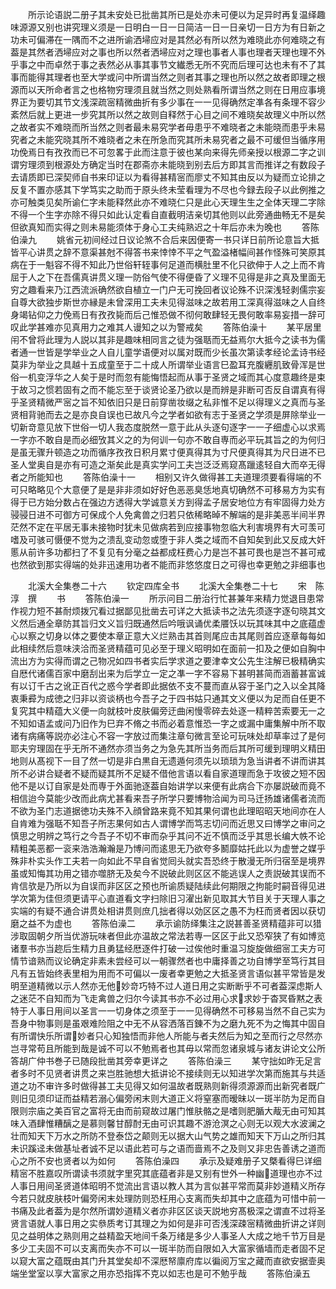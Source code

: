 <!-- { "loadSidebar": true } -->
　　所示论语説二册子其未安处已批凿其所已是处亦未可便以为足异时再复温绎趣味源源又别也讲究理义须是一日明白一日一日简洁一日一日亲切一日方为有日新之功未可偏滞在一隅而不之进所谕洒埽应对是其然必有所以然为难晓此亦何难晓之有葢是其然者洒埽应对之事也所以然者洒埽应对之理也事者人事也理者天理也理不外乎事之中而卓然于事之表然必从事其事节文纎悉无所不究而后理可达也未有不了其事而能得其理者也至大学或问中所谓当然之则者其事之理也所以然之故者即理之根源而以天所命者言之也格物穷理须且就当然之则处熟看所谓当然之则在日用应事境界正为要切其节文浅深疏宻精微曲折有多少事在一一见得确然定凖各有条理不容少紊然后就上更进一步究其所以然之故则自释然于心目之间不难晓矣故理义中所以然之故者实不难晓而所当然之则者最未易究学者毋患乎不难晓者之未能晓而患乎未易究者之未能究晓其所不难晓者之未在所急而究其所未易究者之最不可缓但当循序用功俛焉日有孜孜而已不可忽畧于此而注意于彼也某向来得先师亲授以根源二字之训谓穷理须到根源处方确定当时在郡斋亦未能晓到别去后方即其言而推详之有数段子去请质即已深契师自书来印证以为看得甚精宻而廖丈不知其由反以为疑而立论排之反复不置亦感其下学笃实之助而于原头终未莹看理为不尽也今録去段子以此例推之亦可触类见矣所谕仁字未能释然此亦不难晓仁只是此心天理生生之全体天理二字除不得一个生字亦除不得只如此认定看自直截明洁亲切其他则以此旁通曲畅无不是矣但欲真知而实得之则未易能须体于身心工夫纯熟迟之十年后亦未为晚也
　　答陈伯澡九
　　姚省元初间经过日议论煞不合后来因便寄一书只详日前所论意旨大抵皆平心讲贯之辞不意渠甚尅不得答书来悻悻不平之气盈溢楮幅间甚作怪殊可笑原其病在于一魁容不得不知此乃世俗轩轾事何足道而横肚里不化只欲伸于人之上而不肯屈于人之下在吾儒真讲贯义理一防俗气使不得便昏了义理不见得是非之真及里面无穷之趣看来乃江西流派确然欲自植立一门户无可挽回者议论殊不识深浅轻剥儒宗妄自尊大欲独步斯世亦縁是未曾深用工夫未见得滋味之故若用工深真得滋味之人自终身竭钻仰之力俛焉日有孜孜毙而后己惟恐做不彻何敢肆轻无畏何敢率易妄措一辞可叹此学甚难亦见真用力之难其人谩知之以为警戒矣
　　答陈伯澡十
　　某平居里闬不曾将此理为人説以其非是趣味相同言之徒为强聒而无益焉尔大抵今之读书为儒者通一世皆是学举业之人自儿童学语便对以属对既而少长虽次第读孝经论孟诗书经莫非为举业之具越十五成童至于二十成人所谓举业语言巳盈耳充腹纒肌致骨浑是世俗一机变浮华之人矣于是时而忽有能悔悟起而从事于圣贤之域而其心度意趣终是束于故习之惯若固有之而不能忘至于谈贤论圣乃欲以是而辨是非断可否反自谓真有得乎圣贤精微严宻之旨不知依旧只是日前穿凿妆缀之私非惟不足以得理义之真而与圣贤相背驰而去之是亦良自误也已故凡今之学者如欲有志于圣贤之学须是屏除举业一切新竒意见放下世俗一切人我态度脱然一意于此从头逐句逐字一一子细虚心以求焉一字亦不敢自是而必细攷其义之的为何训一句亦不敢自専而必平玩其旨之的为何归是虽无骤升顿造之功而循序孜孜日积月累寸便真得其为寸尺便真得其为尺日进不已圣人堂奥自是亦有可造之渐矣此是真实学问工夫岂泛泛焉窥髙躐逺轻自大而卒无得者之所能知也
　　答陈伯澡十一
　　相别又许久做得甚工夫道理须要看得端的不可只略略见个大意便了是是非非须如好好色恶恶臭恁地真切确然不可移易方为实有得于已方始分数占在强边方透得大学诚意关方到得孟子居安地位方有牢固得力处方骎骎日进不可御方可保成个人免禽兽之归若只依稀略晫不解端的是非美恶半间半界茫然不定在平居无事未接物时犹未见做病若到应接事物忽临大利害境界有大可羡可嗜及可骇可慑便不觉为之溃乱变动忽或堕于非人类之域而不自知矣到此又反成大奸慝从前许多功都扫了不复见有分毫之益都成枉费心力是岂不甚可畏也是岂不甚可戒也然欲到那实得端的处非迅速用功者不能而非悠悠度日之可得也幸更勉之非细事也














　　北溪大全集巻二十六
　　钦定四库全书
　　北溪大全集巻二十七
　　宋　陈淳　撰
　　书
　　答陈伯澡一
　　所示问目二册治行忙甚兼年来精力觉退目患常作视力短不甚耐烦拨冗看过据鄙见批凿去可详之大抵读书之法先须逐字逐句晓其文义然后通全章防其旨归文义旨归既通然后吟哦讽诵优柔餍饫以玩其味其中之底蕴虚心以察之切身以体之要使本章正意大义烂熟击其首则尾应击其尾则首应逐章每每如此相续然后意味浃洽而圣贤精蕴可见必至于理义昭明如在面前一扣及之便如自胸中流出方为实得而谓之己物况如四书者实后学求道之要津幸文公先生注解已极精确实自厯代诸儒百家中磨刮出来为后学立一定之凖一字不容易下甚明甚简而涵蓄甚富诚有以订千古之讹正百代之惑今学者即此据依不支不蔓而直从容于圣门之入以全其降衷秉彛为成徳之归非以资谈柄也今吾子之于四书姑只通其文义便以为足而自任更不复究其中精蕴大义便一向就枝叶皮肤偏旁迂曲闲慢零碎去处逐一精粹苦索要无一之不知如语孟或问乃旧作为巳弃不脩之书而必着意惟恐一字之或漏中庸集解中所不取诸有病痛等説亦必注心不容一字放过而集注章句微言至论可玩味处却草率过了是何耶夫穷理固在乎无所不通然亦须当务之为急先其所当务而后其所可缓到理明义精田地则从髙视下一目了然一切是非白黒自无遗遁何须先以琐琐为急当讲者不讲而讲其所不必讲合疑者不疑而疑其所不足疑不借他言语以看自家道理而急于攻彼之短不因他不是以订自家是处而専于外面驰逐葢自始讲学以来便有此病合下亦屡説破而竟不相信迨今莫能少改而此病尤甚看来吾子所学只要博物洽闻为司马迁扬雄诸儒者流而不欲为圣门志道据徳功夫殊不入顔曾路来竟不知其果何谓也此理昭昭天地间亦在人自肯难为强聒不知吾子所志果何如古人谓博学而笃志切问而近思又曰博学之审问之慎思之明辨之笃行之今吾子不切不审而杂乎其问不近不慎而泛乎其思长编大帙不论精粗美恶都一衮来浩浩瀚瀚是乃博问而逺思无乃欲夸多鬭靡姑托此以为虚誉之媒乎殊非朴实头作工夫若一向如此不早自省觉囘头就实吾恐终于散漫无所归宿至是境界虽或知悔其功用之错亦噬脐无及矣今不説破此则区区不能逃误人之责説破其误而不肯信欤是乃所以为自误而非区区之预也所谕质疑陆续此何期限之拘能时嗣音得见进学次第为佳但须更请平心直道看文字扫除旧习濯出新见取其大节目关于天理人事之实端的有疑不通合讲贯处相讲贯则庶几拙者得以効区区之愚不为枉而贤者因以获切磨之益不为虚也
　　答陈伯澡二
　　承示谕防绎集注之説甚善圣贤精蕴非可以猎涉取固朝夕所当优游玩味者但此亦温故之常法若専一区区于此又恐窄狭了有如博览诸羣书亦当趂后生精力且勇猛经厯逐件打破一过俟他时重温习旋旋做细宻工夫方可情节谙熟而议论确定非素未尝经可以一朝骤然者也中庸择善之功自博学至笃行其目凡有五皆始终表里相为用而不可偏以一废者幸更勉之大抵圣贤言语似甚平常皆是发明至道精微以示人然亦无他妙竒巧特不过人道日用之实断断乎不可者葢深虑斯人之迷茫不自知而为飞走禽兽之归尔今读其书亦不必过用心求求妙于杳冥昏黙之表特于人事日用间以圣言一一切身体之须至于一一见得确然不可移易当然不自己实为吾身中物事则是虽艰难险阻之中无不从容洒落百錬不为之磨九死不为之悔其中固自有所谓快乐所谓妙者只心知独悟而非他人所能与者夫然后为知之至而行之尽然亦岂寻常苟且所能到哉是诚不可以不勉焉者也其毋以常而忽诸泉城与诸友讲论文公所答胡广仲书巻子已随段批凿其旁幸更详之
　　答陈伯澡三
　　某守拙如昨无足言者多时不见贤者讲贯之来岂胜驰想大抵讲论不接续则无以知进学次第而施其与共适道之功不审许多时做得甚工夫见得又如何温故者既熟则新得须源源而出新究者既广则旧见须印证而益精若溺心偏旁闲末则大道正义将窒塞而暧昧以一斑半防为足而自限则宗庙之美百官之富将无由而前窥故过屠门惟肤骼之是嗜则肥腯大胾无由可知其味入酒肆惟糟醨之是慕则馨甘醇酎无由可识其趣不游沧溟之心则无以观大水波澜之壮而知天下万水之所防不登泰岱之颠则无以据大山气势之雄而知天下万山之所归其未识蹊迳未做基址者诚不足以语此若可与之语而啬焉不之及则又非忠告善诱之道而心之所不安也贤者以为如何
　　答陈伯澡四
　　承示及疑难册子又槩看得巳详细精宻不胜嘉叹所谓读书须就字里究其底蕴者非是又别有世外一种幽道理也亦不过人事日用间圣贤道体昭明不觉流出言语以教人其为言似甚平常而莫非妙道精义所存今若只就皮肤枝叶偏旁闲末处理防则恐枉用心支离而失却其中之底蕴为可惜中前一书痛及此者葢为是尔然所谓妙道精义者亦非区区谈天説地穷髙极深之谓直不过将圣贤言语就人事日用之实叅质考订其理之为如何是非可否浅深疎宻精微曲折讲之详则见之益明体之熟则用之益精盈天地间千条万绪是多少人事圣人大成之地千节万目是多少工夫固不可以支离而失亦不可以一斑半防而自限如入大富家循墙而走者固不足以窥大富之蕴既由其门升其堂矣却不深厯帑廪府库以徧阅万宝之藏而直欲安据壸奥端坐堂室以享大富家之用亦恐指挥不克以如志也是可不勉乎哉
　　答陈伯澡五
